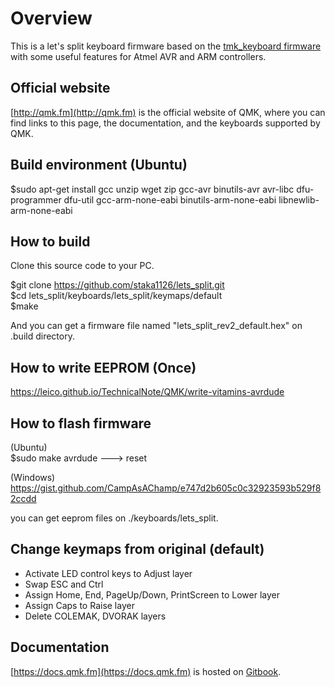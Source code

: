 # Overview

This is a let's split keyboard firmware based on the [tmk\_keyboard firmware](http://github.com/tmk/tmk_keyboard) with some useful features for Atmel AVR and ARM controllers.

## Official website

[http://qmk.fm](http://qmk.fm) is the official website of QMK, where you can find links to this page, the documentation, and the keyboards supported by QMK.

## Build environment (Ubuntu)

$sudo apt-get install gcc unzip wget zip gcc-avr binutils-avr avr-libc dfu-programmer dfu-util gcc-arm-none-eabi binutils-arm-none-eabi libnewlib-arm-none-eabi

## How to build

Clone this source code to your PC.  

$git clone https://github.com/staka1126/lets_split.git  
$cd lets_split/keyboards/lets_split/keymaps/default  
$make  

And you can get a firmware file named "lets_split_rev2_default.hex" on .build directory.  

## How to write EEPROM (Once)

https://leico.github.io/TechnicalNote/QMK/write-vitamins-avrdude


## How to flash firmware

(Ubuntu)  
$sudo make avrdude
  ---> reset

(Windows)  
https://gist.github.com/CampAsAChamp/e747d2b605c0c32923593b529f82ccdd

you can get eeprom files on ./keyboards/lets_split.

## Change keymaps from original (default)
* Activate LED control keys to Adjust layer
* Swap ESC and Ctrl
* Assign Home, End, PageUp/Down, PrintScreen to Lower layer
* Assign Caps to Raise layer
* Delete COLEMAK, DVORAK layers

## Documentation

[https://docs.qmk.fm](https://docs.qmk.fm) is hosted on [Gitbook](https://www.gitbook.com/book/qmk/firmware/details).
